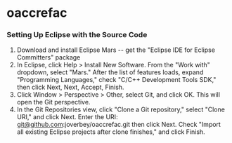 # oaccrefac

### Setting Up Eclipse with the Source Code

1. Download and install Eclipse Mars -- get the "Eclipse IDE for Eclipse Committers" package
2. In Eclipse, click Help > Install New Software.  From the "Work with" dropdown, select "Mars."  After the list of features loads, expand "Programming Languages," check "C/C++ Development Tools SDK," then click Next, Next, Accept, Finish.
3. Click Window > Perspective > Other, select Git, and click OK.  This will open the Git perspective.
4. In the Git Repositories view, click "Clone a Git repository," select "Clone URI," and click Next.  Enter the URI: git@github.com:joverbey/oaccrefac.git then click Next.  Check "Import all existing Eclipse projects after clone finishes," and click Finish.
